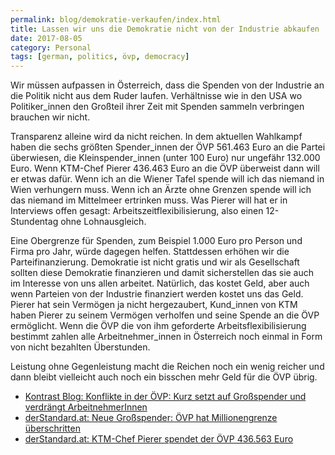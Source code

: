 ```yaml
---
permalink: blog/demokratie-verkaufen/index.html
title: Lassen wir uns die Demokratie nicht von der Industrie abkaufen
date: 2017-08-05
category: Personal
tags: [german, politics, övp, democracy]
---
```


Wir müssen aufpassen in Österreich, dass die Spenden von der Industrie an die Politik nicht aus dem Ruder laufen. Verhältnisse wie in den USA wo Politiker_innen den Großteil ihrer Zeit mit Spenden sammeln verbringen brauchen wir nicht.

Transparenz alleine wird da nicht reichen. In dem aktuellen Wahlkampf haben die sechs größten Spender_innen der ÖVP 561.463 Euro an die Partei überwiesen, die Kleinspender_innen (unter 100 Euro) nur ungefähr 132.000 Euro. Wenn KTM-Chef Pierer 436.463 Euro an die ÖVP überweist dann will er etwas dafür. Wenn ich an die Wiener Tafel spende will ich das niemand in Wien verhungern muss. Wenn ich an Ärzte ohne Grenzen spende will ich das niemand im Mittelmeer ertrinken muss. Was Pierer will hat er in Interviews offen gesagt: Arbeitszeitflexibilisierung, also einen 12-Stundentag ohne Lohnausgleich.

Eine Obergrenze für Spenden, zum Beispiel 1.000 Euro pro Person und Firma pro Jahr, würde dagegen helfen. Stattdessen erhöhen wir die Parteifinanzierung. Demokratie ist nicht gratis und wir als Gesellschaft sollten diese Demokratie finanzieren und damit sicherstellen das sie auch im Interesse von uns allen arbeitet. Natürlich, das kostet Geld, aber auch wenn Parteien von der Industrie finanziert werden kostet uns das Geld. Pierer hat sein Vermögen ja nicht hergezaubert, Kund_innen von KTM haben Pierer zu seinem Vermögen verholfen und seine Spende an die ÖVP ermöglicht. Wenn die ÖVP die von ihm geforderte Arbeitsflexibilisierung bestimmt zahlen alle Arbeitnehmer_innen in Österreich noch einmal in Form von nicht bezahlten Überstunden.

Leistung ohne Gegenleistung macht die Reichen noch ein wenig reicher und dann bleibt vielleicht auch noch ein bisschen mehr Geld für die ÖVP übrig.

- [Kontrast Blog: Konflikte in der ÖVP: Kurz setzt auf Großspender und verdrängt ArbeitnehmerInnen](https://kontrast-blog.at/in-der-oevp-spi/)
- [derStandard.at: Neue Großspender: ÖVP hat Millionengrenze überschritten](http://derstandard.at/2000062296787/OeVP-hat-mit-neuen-Grossspendern-Millionengrenze-ueberschritten)
- [derStandard.at: KTM-Chef Pierer spendet der ÖVP 436.563 Euro](http://derstandard.at/2000062091942/KTM-Chef-Pierer-spendet-der-OeVP-436-563-Euro)
